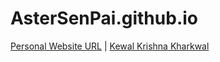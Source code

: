AsterSenPai.github.io
=====================

[Personal Website URL](http://astersenpai.github.io/) | 
[Kewal Krishna Kharkwal](/img/profile.png?raw=true)
